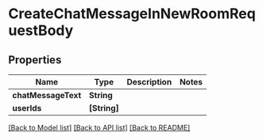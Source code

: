# CreateChatMessageInNewRoomRequestBody

## Properties
Name | Type | Description | Notes
------------ | ------------- | ------------- | -------------
**chatMessageText** | **String** |  | 
**userIds** | **[String]** |  | 

[[Back to Model list]](../README.md#documentation-for-models) [[Back to API list]](../README.md#documentation-for-api-endpoints) [[Back to README]](../README.md)


